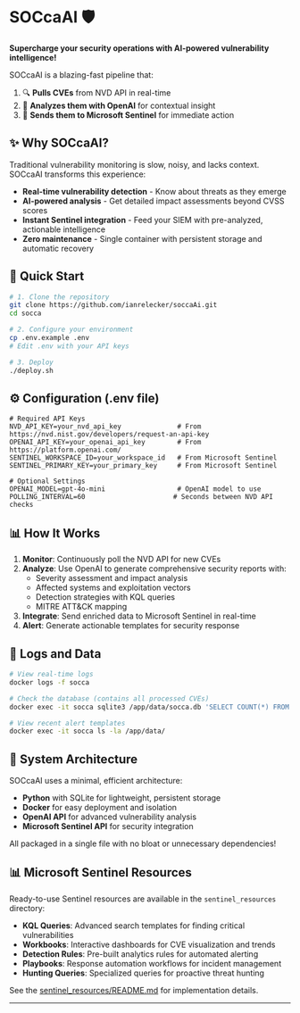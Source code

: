 # SOCcaAI 🛡️

**Supercharge your security operations with AI-powered vulnerability intelligence!**

SOCcaAI is a blazing-fast pipeline that:
1. 🔍 **Pulls CVEs** from NVD API in real-time
2. 🧠 **Analyzes them with OpenAI** for contextual insight
3. 🚀 **Sends them to Microsoft Sentinel** for immediate action

## ✨ Why SOCcaAI?

Traditional vulnerability monitoring is slow, noisy, and lacks context. SOCcaAI transforms this experience:

- **Real-time vulnerability detection** - Know about threats as they emerge
- **AI-powered analysis** - Get detailed impact assessments beyond CVSS scores
- **Instant Sentinel integration** - Feed your SIEM with pre-analyzed, actionable intelligence
- **Zero maintenance** - Single container with persistent storage and automatic recovery

## 🚀 Quick Start

```bash
# 1. Clone the repository
git clone https://github.com/ianrelecker/soccaAi.git
cd socca

# 2. Configure your environment
cp .env.example .env
# Edit .env with your API keys

# 3. Deploy
./deploy.sh
```

## ⚙️ Configuration (.env file)

```
# Required API Keys
NVD_API_KEY=your_nvd_api_key              # From https://nvd.nist.gov/developers/request-an-api-key
OPENAI_API_KEY=your_openai_api_key        # From https://platform.openai.com/
SENTINEL_WORKSPACE_ID=your_workspace_id   # From Microsoft Sentinel
SENTINEL_PRIMARY_KEY=your_primary_key     # From Microsoft Sentinel

# Optional Settings
OPENAI_MODEL=gpt-4o-mini                  # OpenAI model to use
POLLING_INTERVAL=60                      # Seconds between NVD API checks
```

## 📊 How It Works

1. **Monitor**: Continuously poll the NVD API for new CVEs
2. **Analyze**: Use OpenAI to generate comprehensive security reports with:
   - Severity assessment and impact analysis
   - Affected systems and exploitation vectors
   - Detection strategies with KQL queries
   - MITRE ATT&CK mapping
3. **Integrate**: Send enriched data to Microsoft Sentinel in real-time
4. **Alert**: Generate actionable templates for security response

## 📝 Logs and Data

```bash
# View real-time logs
docker logs -f socca

# Check the database (contains all processed CVEs)
docker exec -it socca sqlite3 /app/data/socca.db 'SELECT COUNT(*) FROM cves'

# View recent alert templates 
docker exec -it socca ls -la /app/data/
```

## 🔄 System Architecture

SOCcaAI uses a minimal, efficient architecture:
- **Python** with SQLite for lightweight, persistent storage
- **Docker** for easy deployment and isolation
- **OpenAI API** for advanced vulnerability analysis
- **Microsoft Sentinel API** for security integration

All packaged in a single file with no bloat or unnecessary dependencies!

## 📊 Microsoft Sentinel Resources

Ready-to-use Sentinel resources are available in the `sentinel_resources` directory:

- **KQL Queries**: Advanced search templates for finding critical vulnerabilities
- **Workbooks**: Interactive dashboards for CVE visualization and trends
- **Detection Rules**: Pre-built analytics rules for automated alerting
- **Playbooks**: Response automation workflows for incident management
- **Hunting Queries**: Specialized queries for proactive threat hunting

See the [sentinel_resources/README.md](sentinel_resources/README.md) for implementation details.

---
